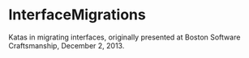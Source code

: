 InterfaceMigrations
===================

Katas in migrating interfaces, originally presented at Boston Software Craftsmanship, December 2, 2013.
